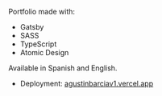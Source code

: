 Portfolio made with:
* Gatsby
* SASS
* TypeScript
* Atomic Design

Available in Spanish and English.

* Deployment: [agustinbarciav1.vercel.app](https://agustinbarciav1.vercel.app)
